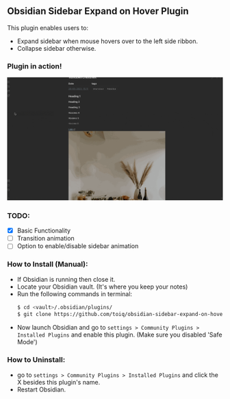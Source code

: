 ## Obsidian Sidebar Expand on Hover Plugin

This plugin enables users to:

- Expand sidebar when mouse hovers over to the left side ribbon.
- Collapse sidebar otherwise.

### Plugin in action!

![Plugin in Action: Auto expand of sidebar when hovering on ribbon](./plugin-in-action.gif)

### TODO:

- [x] Basic Functionality
- [ ] Transition animation
- [ ] Option to enable/disable sidebar animation

### How to Install (Manual):

- If Obsidian is running then close it.
- Locate your Obsidian vault. (It's where you keep your notes)
- Run the following commands in terminal:
  ```bash
  $ cd <vault>/.obsidian/plugins/
  $ git clone https://github.com/toiq/obsidian-sidebar-expand-on-hover
  ```
- Now launch Obsidian and go to `settings > Community Plugins > Installed Plugins` and enable this plugin. (Make sure you disabled 'Safe Mode')

### How to Uninstall:

- go to `settings > Community Plugins > Installed Plugins` and click the X besides this plugin's name.
- Restart Obsidian.
